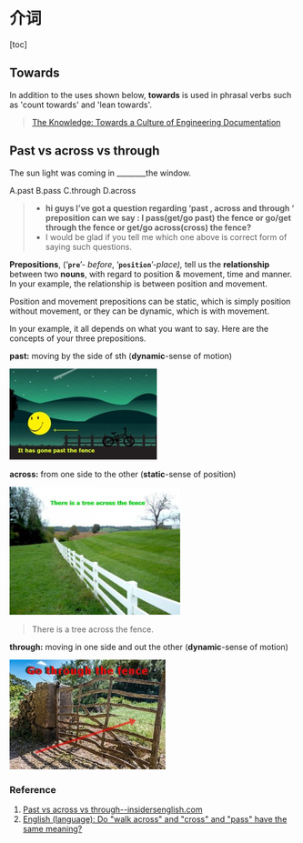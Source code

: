 # 介词

[toc]



## Towards

In addition to the uses shown below, **towards** is used in phrasal verbs such as 'count towards' and 'lean towards'.



> [The Knowledge: Towards a Culture of Engineering Documentation](https://www.usenix.org/conference/srecon16europe/program/presentation/macnamara)





## Past vs across vs through

The sun light was coming in ________the window.

A.past
B.pass
C.through
D.across





> - **hi guys I’ve got a question regarding ‘past , across and through ‘ preposition can we say : I pass(get/go past) the fence or go/get through the fence or get/go across(cross) the fence?**
> - I would be glad if you tell me which one above is correct form of saying such questions.



**Prepositions**, (‘**`pre`**’- *before*, ‘**`position`**’-*place),* tell us the **relationship** between two **nouns**, with regard to position & movement, time and manner. In your example, the relationship is between position and movement.

Position and movement prepositions can be static, which is simply position without movement, or they can be dynamic, which is with movement.

In your example, it all depends on what you want to say. Here are the concepts of your three prepositions.

**past:** moving by the side of sth (**dynamic**-sense of motion)

<img src="./img/past-the-fence.jpg" alt="prepositions" style="zoom:90%;" /> 

 

**across:** from one side to the other (**static**-sense of position)

<img src="./img/across.jpg" alt="prepositions" style="zoom:99%;" /> 

> There is a tree across the fence.



**through:** moving in one side and out the other (**dynamic**-sense of motion)

<img src="./img/through-the-fence.jpg" alt="img" style="zoom:90%;" /> 



### Reference

1. [Past vs across vs through--insidersenglish.com](https://insidersenglish.com/question/past-vs-across-vs-through/)
2. [English (language): Do "walk across" and "cross" and "pass" have the same meaning? ](https://www.quora.com/English-language-Do-walk-across-and-cross-and-pass-have-the-same-meaning-The-man-walked-across-crossed-passed-the-border)

